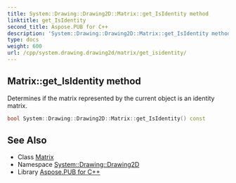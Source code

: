```yaml
---
title: System::Drawing::Drawing2D::Matrix::get_IsIdentity method
linktitle: get_IsIdentity
second_title: Aspose.PUB for C++
description: 'System::Drawing::Drawing2D::Matrix::get_IsIdentity method. Determines if the matrix represented by the current object is an identity matrix in C++.'
type: docs
weight: 600
url: /cpp/system.drawing.drawing2d/matrix/get_isidentity/
---
```

## Matrix::get_IsIdentity method


Determines if the matrix represented by the current object is an identity matrix.

```cpp
bool System::Drawing::Drawing2D::Matrix::get_IsIdentity() const
```

## See Also

* Class [Matrix](../)
* Namespace [System::Drawing::Drawing2D](../../)
* Library [Aspose.PUB for C++](../../../)
